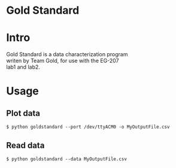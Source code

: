 Gold Standard
=============

# Intro
Gold Standard is a data characterization program  
writen by Team Gold, for use with the EG-207  
lab1 and lab2.

# Usage

## Plot data
```
$ python goldstandard --port /dev/ttyACM0 -o MyOutputFile.csv
```

## Read data
```
$ python goldstandard --data MyOutputFile.csv
``` 
